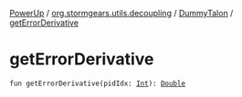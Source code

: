 [PowerUp](../../index.md) / [org.stormgears.utils.decoupling](../index.md) / [DummyTalon](index.md) / [getErrorDerivative](./get-error-derivative.md)

# getErrorDerivative

`fun getErrorDerivative(pidIdx: `[`Int`](https://kotlinlang.org/api/latest/jvm/stdlib/kotlin/-int/index.html)`): `[`Double`](https://kotlinlang.org/api/latest/jvm/stdlib/kotlin/-double/index.html)